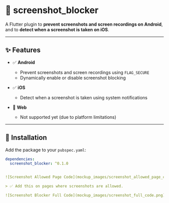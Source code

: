 # 📵 screenshot_blocker


A Flutter plugin to **prevent screenshots and screen recordings on Android**, and to **detect when a screenshot is taken on iOS**.

---

## ✨ Features

- ✅ **Android**
    - Prevent screenshots and screen recordings using `FLAG_SECURE`
    - Dynamically enable or disable screenshot blocking

- ✅ **iOS**
    - Detect when a screenshot is taken using system notifications

- 🚫 **Web**
    - Not supported yet (due to platform limitations)

---

## 🧩 Installation

Add the package to your `pubspec.yaml`:

```yaml
dependencies:
  screenshot_blocker: ^0.1.0


![Screenshot Allowed Page Code](mockup_images/screenshot_allowed_page_code.png)

> ✅ Add this on pages where screenshots are allowed.

![Screenshot Blocker Full Code](mockup_images/screenshot_full_code.png)
